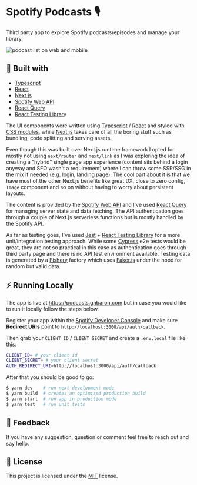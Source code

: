 # Spotify Podcasts 🎙

Third party app to explore Spotify podcasts/episodes and manage your library.

![podcast list on web and mobile](https://podcasts.gnbaron.com/img/demo.png)

## 🚀 Built with

- [Typescript](https://www.typescriptlang.org/)
- [React](https://github.com/facebook/react/)
- [Next.js](https://nextjs.org/)
- [Spotify Web API](https://developer.spotify.com/documentation/web-api/)
- [React Query](https://github.com/tannerlinsley/react-query/)
- [React Testing Library](https://testing-library.com/docs/react-testing-library/intro/)

The UI components were written using [Typescript](https://www.typescriptlang.org/) / [React](https://github.com/facebook/react/) and styled with [CSS modules](https://github.com/css-modules/css-modules), while [Next.js](https://nextjs.org/) takes care of all the boring stuff such as bundling, code splitting and serving assets.

Even though this was built over Next.js runtime framework I opted for mostly not using `next/router` and `next/link` as I was exploring the idea of creating a "hybrid" single page app experience (content sits behind a login anyway and SEO wasn't a requirement) where I can throw some SSR/SSG in the mix if needed (e.g. login, landing page).
The cool part about it is that we have most of the other Next.js benefits like great DX, close to zero config, `Image` component and so on without having to worry about persistent layouts.

The content is provided by the [Spotify Web API](https://developer.spotify.com/documentation/web-api/) and I've used [React Query](https://github.com/tannerlinsley/react-query/) for managing server state and data fetching. The API authentication goes through a couple of Next.js serverless functions but is mostly handled by the Spotify API.

As far as testing goes, I've used [Jest](https://jestjs.io/) + [React Testing Library](https://testing-library.com/docs/react-testing-library/intro/) for a more unit/integration testing approach. While some [Cypress](https://www.cypress.io/) e2e tests would be great, they are not so practical in this case as authentication goes through third party page and there is no API test environment available. Testing data is generated by a [Fishery](https://github.com/thoughtbot/fishery/) factory which uses [Faker.js](https://github.com/marak/Faker.js/) under the hood for random but valid data.

## ⚡️ Running Locally

The app is live at https://podcasts.gnbaron.com but in case you would like to run it locally follow the steps below.

Register your app within the [Spotify Developer Console](https://developer.spotify.com/dashboard) and make sure **Redirect URIs** point to `http://localhost:3000/api/auth/callback`.

Then grab your `CLIENT_ID` / `CLIENT_SECRET` and create a `.env.local` file like this:

```bash
CLIENT_ID= # your client id
CLIENT_SECRET= # your client secret
AUTH_REDIRECT_URI=http://localhost:3000/api/auth/callback
```

After that you should be good to go:

```bash
$ yarn dev    # run next development mode
$ yarn build  # creates an optimized production build
$ yarn start  # run app in production mode
$ yarn test   # run unit tests
```

## 👋 Feedback

If you have any suggestion, question or comment feel free to reach out and say hello.

## 📝 License

This project is licensed under the [MIT](https://github.com/gnbaron/spotify-podcasts/blob/main/LICENSE) license.
